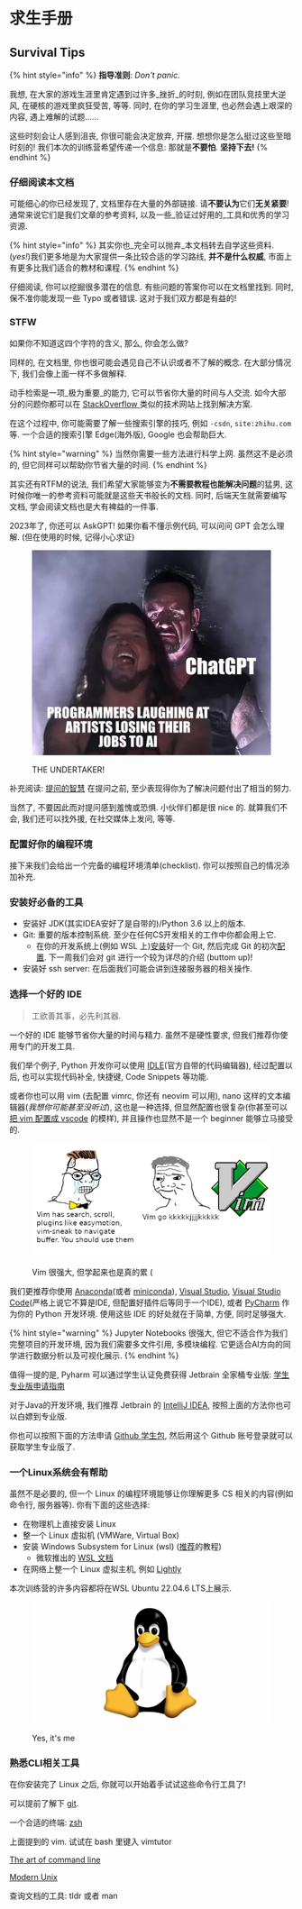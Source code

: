 # 求生手册

## Survival Tips

{% hint style="info" %}
**指导准则**: _Don't panic._

我想, 在大家的游戏生涯里肯定遇到过许多_挫折_的时刻, 例如在团队竞技里大逆风, 在硬核的游戏里疯狂受苦, 等等. 同时, 在你的学习生涯里, 也必然会遇上艰深的内容, 遇上难解的试题......

这些时刻会让人感到沮丧, 你很可能会决定放弃, 开摆. 想想你是怎么挺过这些至暗时刻的! 我们本次的训练营希望传递一个信息: 那就是**不要怕**. **坚持下去!**
{% endhint %}

### 仔细阅读本文档

可能细心的你已经发现了, 文档里存在大量的外部链接. 请**不要认为**它们**无关紧要**! 通常来说它们是我们文章的参考资料, 以及一些_验证过好用的_工具和优秀的学习资源.

{% hint style="info" %}
其实你也_完全可以抛弃_本文档转去自学这些资料. (_yes!_)我们更多地是为大家提供一条比较合适的学习路线, **并不是什么权威**, 市面上有更多比我们适合的教材和课程.
{% endhint %}

仔细阅读, 你可以挖掘很多潜在的信息. 有些问题的答案你可以在文档里找到. 同时, 保不准你能发现一些 Typo 或者错误. 这对于我们双方都是有益的!

### STFW

如果你不知道这四个字符的含义, 那么, 你会怎么做?

同样的, 在文档里, 你也很可能会遇见自己不认识或者不了解的概念. 在大部分情况下, 我们会像上面一样不多做解释.

动手检索是一项_极为重要_的能力, 它可以节省你大量的时间与人交流. 如今大部分的问题你都可以在 [StackOverflow ](https://stackoverflow.com/)类似的技术网站上找到解决方案.

在这个过程中, 你可能需要了解一些搜索引擎的技巧, 例如 `-csdn`, `site:zhihu.com` 等. 一个合适的搜索引擎 Edge(海外版), Google 也会帮助巨大.

{% hint style="warning" %}
当然你需要一些方法进行科学上网. 虽然这不是必须的, 但它同样可以帮助你节省大量的时间.
{% endhint %}

其实还有RTFM的说法, 我们希望大家能够变为**不需要教程也能解决问题**的猛男, 这时候你唯一的参考资料可能就是这些天书般长的文档. 同时, 后端天生就需要编写文档, 学会阅读文档也是大有裨益的一件事.

2023年了, 你还可以 AskGPT! 如果你看不懂示例代码, 可以问问 GPT 会怎么理解. (但在使用的时候, 记得小心求证)

<figure><img src="../.gitbook/assets/chat.jpeg" alt=""><figcaption><p>THE UNDERTAKER!</p></figcaption></figure>

补充阅读: [提问的智慧](https://lug.ustc.edu.cn/wiki/doc/smart-questions/) 在提问之前, 至少表现得你为了解决问题付出了相当的努力.

当然了, 不要因此而对提问感到羞愧或恐惧. 小伙伴们都是很 nice 的. 就算我们不会, 我们还可以找外援, 在社交媒体上发问, 等等.

### 配置好你的编程环境

接下来我们会给出一个完备的编程环境清单(checklist). 你可以按照自己的情况添加补充.

### 安装好必备的工具

* 安装好 JDK(其实IDEA安好了是自带的)/Python 3.6 以上的版本.
* Git: 重要的版本控制系统. 至少在任何CS开发相关的工作中你都会用上它.
  * 在你的开发系统上(例如 WSL 上)[安装](https://git-scm.com/book/zh/v2/%E8%B5%B7%E6%AD%A5-%E5%AE%89%E8%A3%85-Git)好一个 Git, 然后完成 Git 的初次[配置](https://git-scm.com/book/zh/v2/%E8%B5%B7%E6%AD%A5-%E5%88%9D%E6%AC%A1%E8%BF%90%E8%A1%8C-Git-%E5%89%8D%E7%9A%84%E9%85%8D%E7%BD%AE). 下一周我们会对 git 进行一个较为详尽的介绍 (buttom up)!
* 安装好 ssh server: 在后面我们可能会讲到连接服务器的相关操作.

### 选择一个好的 IDE

> 工欲善其事，必先利其器.

一个好的 IDE 能够节省你大量的时间与精力. 虽然不是硬性要求, 但我们推荐你使用专门的开发工具.

我们举个例子, Python 开发你可以使用 [IDLE](https://docs.python.org/3/library/idle.html)(官方自带的代码编辑器), 经过配置以后, 也可以实现代码补全, 快捷键, Code Snippets 等功能.

或者你也可以用 vim (去配置 vimrc, 你还有 neovim 可以用), nano 这样的文本编辑器(_我想你可能甚至没听过_), 这也是一种选择, 但显然配置也很复杂(你甚至可以[把 vim 配置成 vscode](https://juejin.cn/post/7064009400075157535#heading-35) 的模样), 并且操作也显然不是一个 beginner 能够立马接受的.

<figure><img src="../.gitbook/assets/vim-meme (1).png" alt=""><figcaption><p>Vim 很强大, 但学起来也是真的累 (</p></figcaption></figure>

我们更推荐你使用 [Anaconda](https://www.anaconda.com/)(或者 [miniconda](https://docs.conda.io/en/latest/miniconda.html)), [Visual Studio](https://visualstudio.microsoft.com/zh-hans/vs/features/python/), [Visual Studio Code](https://code.visualstudio.com/)(严格上说它不算是IDE, 但配置好插件后等同于一个IDE), 或者 [PyCharm](https://www.jetbrains.com/pycharm/download/) 作为你的 Python 开发环境. 使用这些 IDE 的好处就在于简单, 方便, 同时足够强大.

{% hint style="warning" %}
Jupyter Notebooks 很强大, 但它不适合作为我们完整项目的开发环境, 因为我们需要多文件引用, 多模块编程. 它更适合AI方向的同学进行数据分析以及可视化展示.
{% endhint %}

值得一提的是, Pyharm 可以通过学生认证免费获得 Jetbrain 全家桶专业版: [学生专业版申请指南](https://blog.jetbrains.com/zh-hans/blog/2022/08/24/2022-jetbrains-student-program/)

对于Java的开发环境, 我们推荐 Jetbrain 的 [IntelliJ IDEA](https://www.jetbrains.com/idea/), 按照上面的方法你也可以白嫖到专业版.

你也可以按照下面的方法申请 [Github 学生包](https://zhuanlan.zhihu.com/p/578964972), 然后用这个 Github 账号登录就可以获取学生专业版了.

### 一个Linux系统会有帮助

虽然不是必要的, 但一个 Linux 的编程环境能够让你理解更多 CS 相关的内容(例如命令行, 服务器等). 你有下面的这些选择:

* 在物理机上直接安装 Linux
* 整一个 Linux 虚拟机 (VMWare, Virtual Box)
* 安装 Windows Subsystem for Linux (wsl) ([推荐](https://zhuanlan.zhihu.com/p/337104547)的教程)
  * 微软推出的 [WSL 文档](https://learn.microsoft.com/zh-cn/windows/wsl/)
* 在网络上整一个 Linux 虚拟主机, 例如 [Lightly](https://lightly.teamcode.com/?f=jb51)

本次训练营的许多内容都将在WSL Ubuntu 22.04.6 LTS上展示.

<figure><img src="../.gitbook/assets/R-C.jpg" alt=""><figcaption><p>Yes, it's me</p></figcaption></figure>

### 熟悉CLI相关工具

在你安装完了 Linux 之后, 你就可以开始着手试试这些命令行工具了!

可以提前了解下 [git](broken-reference).

一个合适的终端: [zsh](https://zhuanlan.zhihu.com/p/441676276)

上面提到的 vim. 试试在 bash 里键入 vimtutor

[The art of command line](https://github.com/jlevy/the-art-of-command-line/blob/master/README-zh.md)

[Modern Unix](https://github.com/ibraheemdev/modern-unix)

查询文档的工具: tldr 或者 man
